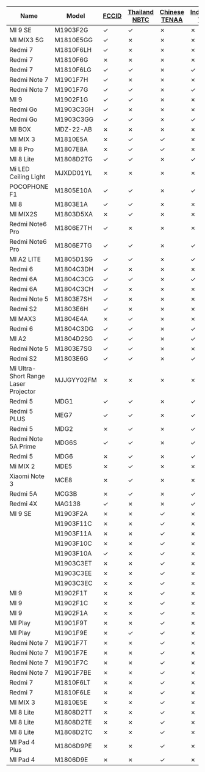| Name | Model | [FCCID](https://github.com/XiaomiFirmwareUpdater/xiaomi_certification_tracker/blob/master/data/fccid.md) | [Thailand NBTC](https://github.com/XiaomiFirmwareUpdater/xiaomi_certification_tracker/blob/master/data/nbtc.md) | [Chinese TENAA](https://github.com/XiaomiFirmwareUpdater/xiaomi_certification_tracker/blob/master/data/tenaa_mobile.md) | [Indonesian TKDN](https://github.com/XiaomiFirmwareUpdater/xiaomi_certification_tracker/blob/master/data/tkdn.md) | [Wi-Fi Alliance](https://github.com/XiaomiFirmwareUpdater/xiaomi_certification_tracker/blob/master/data/wifi.md)  |
|---|---|---|---|---|---|---|
|MI 9 SE|M1903F2G|✓|✓|✗|✗|✓|
|MI MIX3 5G|M1810E5GG|✓|✗|✗|✗|✓|
|Redmi 7|M1810F6LH|✓|✗|✗|✗|✓|
|Redmi 7|M1810F6G|✗|✗|✗|✗|✓|
|Redmi 7|M1810F6LG|✓|✓|✗|✓|✓|
|Redmi Note 7|M1901F7H|✓|✗|✗|✗|✓|
|Redmi Note 7|M1901F7G|✓|✓|✗|✓|✓|
|MI 9|M1902F1G|✓|✓|✗|✗|✓|
|Redmi Go|M1903C3GH|✓|✗|✗|✗|✓|
|Redmi Go|M1903C3GG|✓|✓|✗|✓|✓|
|MI BOX|MDZ-22-AB|✗|✗|✗|✗|✓|
|MI MIX 3|M1810E5A|✗|✓|✓|✗|✓|
|MI 8 Pro|M1807E8A|✗|✓|✓|✗|✓|
|MI 8 Lite|M1808D2TG|✓|✓|✗|✓|✓|
|Mi LED Ceiling Light|MJXDD01YL|✗|✗|✗|✗|✓|
|POCOPHONE F1|M1805E10A|✓|✓|✗|✓|✓|
|MI 8|M1803E1A|✓|✓|✗|✗|✓|
|MI MIX2S|M1803D5XA|✗|✓|✗|✗|✓|
|Redmi Note6 Pro|M1806E7TH|✓|✗|✗|✗|✓|
|Redmi Note6 Pro|M1806E7TG|✓|✓|✗|✓|✓|
|MI A2 LITE|M1805D1SG|✓|✓|✗|✓|✓|
|Redmi 6|M1804C3DH|✓|✗|✗|✗|✓|
|Redmi 6A|M1804C3CG|✓|✓|✗|✓|✓|
|Redmi 6A|M1804C3CH|✓|✗|✗|✗|✓|
|Redmi Note 5|M1803E7SH|✓|✗|✗|✗|✓|
|Redmi S2|M1803E6H|✓|✗|✗|✗|✓|
|MI MAX3|M1804E4A|✗|✓|✗|✗|✓|
|Redmi 6|M1804C3DG|✓|✓|✗|✓|✓|
|MI A2|M1804D2SG|✓|✓|✗|✓|✓|
|Redmi Note 5|M1803E7SG|✓|✓|✗|✗|✓|
|Redmi S2|M1803E6G|✓|✓|✗|✓|✓|
|Mi Ultra-Short Range Laser Projector|MJJGYY02FM|✗|✗|✗|✗|✓|
|Redmi 5|MDG1|✓|✓|✗|✓|✓|
|Redmi 5 PLUS|MEG7|✓|✓|✗|✓|✓|
|Redmi 5|MDG2|✗|✓|✗|✓|✓|
|Redmi Note 5A Prime|MDG6S|✓|✓|✗|✓|✓|
|Redmi 5|MDG6|✗|✓|✗|✓|✓|
|Mi MIX 2|MDE5|✗|✓|✗|✗|✓|
|Xiaomi Note 3|MCE8|✗|✓|✗|✗|✓|
|Redmi 5A|MCG3B|✗|✓|✗|✓|✓|
|Redmi 4X|MAG138|✓|✗|✗|✓|✓|
|MI 9 SE|M1903F2A|✗|✗|✓|✗|✗|
||M1903F11C|✗|✗|✓|✗|✗|
||M1903F11A|✗|✗|✓|✗|✗|
||M1903F10C|✗|✗|✓|✗|✗|
||M1903F10A|✓|✗|✓|✗|✗|
||M1903C3ET|✗|✗|✓|✗|✗|
||M1903C3EE|✗|✗|✓|✗|✗|
||M1903C3EC|✗|✗|✓|✗|✗|
|MI 9|M1902F1T|✗|✗|✓|✗|✗|
|MI 9|M1902F1C|✗|✗|✓|✗|✗|
|MI 9|M1902F1A|✗|✗|✓|✗|✗|
|MI Play|M1901F9T|✗|✗|✓|✗|✗|
|MI Play|M1901F9E|✗|✓|✓|✗|✗|
|Redmi Note 7|M1901F7T|✗|✗|✓|✗|✗|
|Redmi Note 7|M1901F7E|✗|✗|✓|✗|✗|
|Redmi Note 7|M1901F7C|✗|✗|✓|✗|✗|
|Redmi Note 7|M1901F7BE|✗|✗|✓|✗|✗|
|Redmi 7|M1810F6LT|✗|✗|✓|✗|✗|
|Redmi 7|M1810F6LE|✗|✗|✓|✗|✗|
|MI MIX 3|M1810E5E|✗|✗|✓|✗|✗|
|MI 8 Lite|M1808D2TT|✗|✗|✓|✗|✗|
|MI 8 Lite|M1808D2TE|✗|✗|✓|✗|✗|
|MI 8 Lite|M1808D2TC|✗|✗|✓|✗|✗|
|MI Pad 4 Plus|M1806D9PE|✗|✗|✓|✗|✗|
|MI Pad 4|M1806D9E|✗|✗|✓|✗|✗|
